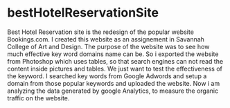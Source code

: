 # bestHotelReservationSite
Best Hotel Reservation site is the redesign of the popular website Bookings.com. I created this website as an assignement in Savannah College of Art and Design. The purpose of the website was to see how much effective key word domains name can be. So i exported the website from Photoshop which uses tables, so that search engines can not read the content inside pictures and tables. We just want to test the effectiveness of the keyword. I searched key words from Google Adwords and setup a domain from those popular keywords and uploaded the website. Now i am analyzing the data generated by google Analytics, to measure the organic traffic on the website.
